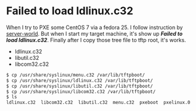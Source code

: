# Failed to load ldlinux.c32

When I try to PXE some CentOS 7 via a fedora 25. I follow instruction by [server-world](https://www.server-world.info/en/note?os=CentOS_7&p=pxe&f=2). But when I start my target machine, it's show up **_Failed to load ldlinux.c32_**. Finally after I copy those tree file to tftp root, it's works.

- ldlinux.c32
- libutil.c32
- libcom32.c32

```sh
$ cp /usr/share/syslinux/menu.c32 /var/lib/tftpboot/
$ cp /usr/share/syslinux/ldlinux.c32 /var/lib/tftpboot/
$ cp /usr/share/syslinux/libutil.c32 /var/lib/tftpboot/
$ cp /usr/share/syslinux/libcom32.c32 /var/lib/tftpboot/
$ ls
ldlinux.c32  libcom32.c32  libutil.c32  menu.c32  pxeboot  pxelinux.0  pxelinux.cfg
```